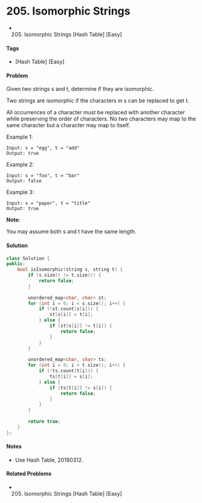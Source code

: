# 205. Isomorphic Strings
- 205. Isomorphic Strings [Hash Table] [Easy]

#### Tags
- [Hash Table] [Easy]

#### Problem
Given two strings s and t, determine if they are isomorphic.

Two strings are isomorphic if the characters in s can be replaced to get t.

All occurrences of a character must be replaced with another character while preserving the order of characters. No two characters may map to the same character but a character may map to itself.

Example 1:

    Input: s = "egg", t = "add"
    Output: true

Example 2:

    Input: s = "foo", t = "bar"
    Output: false

Example 3:

    Input: s = "paper", t = "title"
    Output: true

**Note**:

You may assume both s and t have the same length.

#### Solution
``` C++
class Solution {
public:
    bool isIsomorphic(string s, string t) {
        if (s.size() != t.size()) {
            return false;
        }
        
        unordered_map<char, char> st;
        for (int i = 0; i < s.size(); i++) {
            if (!st.count(s[i])) {
                st[s[i]] = t[i];
            } else {
                if (st[s[i]] != t[i]) {
                    return false;
                }
            }
        }
        
        unordered_map<char, char> ts;
        for (int i = 0; i < t.size(); i++) {
            if (!ts.count(t[i])) {
                ts[t[i]] = s[i];
            } else {
                if (ts[t[i]] != s[i]) {
                    return false;
                }
            }
        }
        
        return true;
    }
};
```

#### Notes
- Use Hash Table, 20190312.

#### Related Problems
- 205. Isomorphic Strings [Hash Table] [Easy]
